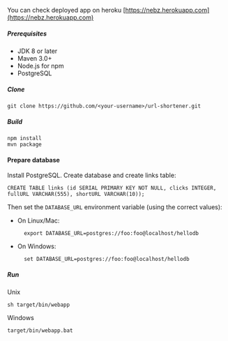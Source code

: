 You can check deployed app on heroku [https://nebz.herokuapp.com](https://nebz.herokuapp.com)

##### Prerequisites
* JDK 8 or later
* Maven 3.0+
* Node.js for npm
* PostgreSQL

##### Clone
```
git clone https://github.com/<your-username>/url-shortener.git
```
##### Build
```
npm install
mvn package
```

#### Prepare database
Install PostgreSQL.
Create database and create links table:

```
CREATE TABLE links (id SERIAL PRIMARY KEY NOT NULL, clicks INTEGER, fullURL VARCHAR(555), shortURL VARCHAR(10));
```

Then set the `DATABASE_URL` environment variable (using the correct values):

* On Linux/Mac:

        export DATABASE_URL=postgres://foo:foo@localhost/hellodb

* On Windows:

        set DATABASE_URL=postgres://foo:foo@localhost/hellodb

##### Run
Unix
```
sh target/bin/webapp
```
Windows
```
target/bin/webapp.bat
```